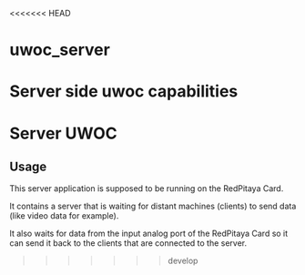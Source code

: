 <<<<<<< HEAD
# uwoc_server
Server side uwoc capabilities
=======
# Server UWOC

## Usage

This server application is supposed to be running on the RedPitaya Card.

It contains a server that is waiting for distant machines (clients) to send data
(like video data for example).

It also waits for data from the input analog port of the RedPitaya Card so it
can send it back to the clients that are connected to the server.
>>>>>>> develop
